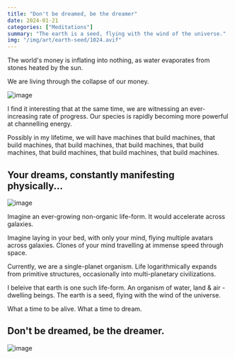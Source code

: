 ```yaml
---
title: "Don't be dreamed, be the dreamer"
date: 2024-01-21
categories: ["Meditations"]
summary: "The earth is a seed, flying with the wind of the universe."
img: "/img/art/earth-seed/1024.avif"
---
```

The world's money is inflating into nothing, as water evaporates from stones heated by the sun.

We are living through the collapse of our money.

![image](/img/art/future-home-1/inside-2048.avif)

I find it interesting that at the same time, we are witnessing an ever-increasing rate of progress. Our species is rapidly becoming more powerful at channelling energy.


Possibly in my lifetime, we will have machines that build machines, that build machines, that build machines, that build machines, that build machines, that build machines, that build machines, that build machines.

## Your dreams, constantly manifesting physically...

![image](/img/art/earth-seed/1024.avif)

Imagine an ever-growing non-organic life-form. It would accelerate across galaxies.

Imagine laying in your bed, with only your mind, flying multiple avatars across galaxies. Clones of your mind travelling at immense speed through space.

Currently, we are a single-planet organism. Life logarithmically expands from primitive structures, occasionally into multi-planetary civilizations.

I beleive that earth is one such life-form. An organism of water, land & air -dwelling beings. The earth is a seed, flying with the wind of the universe.

What a time to be alive. What a time to dream.

## Don't be dreamed, be the dreamer.

![image](/img/art/future-home-1/structure-2048.avif)